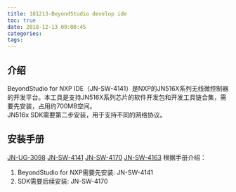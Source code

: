 ```yaml
---
title: 181213-BeyondStudio develop ide
toc: true
date: 2018-12-13 09:00:45
categories:
tags:
---
```


## 介绍
BeyondStudio for NXP IDE（JN-SW-4141）是NXP的JN516X系列无线微控制器的开发平台。本工具是支持JN516X系列芯片的软件开发包和开发工具链合集，需要先安装，占用约700MB空间。  
JN516x SDK需要第二步安装，用于支持不同的网络协议。

## 安装手册
[JN-UG-3098](https://pan.baidu.com/s/1ZTZLjXxYRGp_glxZYPUCsQ)
[JN-SW-4141](https://pan.baidu.com/s/1FrquoxXaSGNlOL6bN1TEvw)
[JN-SW-4170](https://pan.baidu.com/s/1PQhWoYWOQGrKoeTC7poCHQ)
[JN-SW-4163](https://pan.baidu.com/s/1Mim6SftD87ZuOs38ArzxAg)
根据手册介绍：  
1. BeyondStudio for NXP需要先安装: JN-SW-4141
2. SDK需要后续安装: JN-SW-4170


